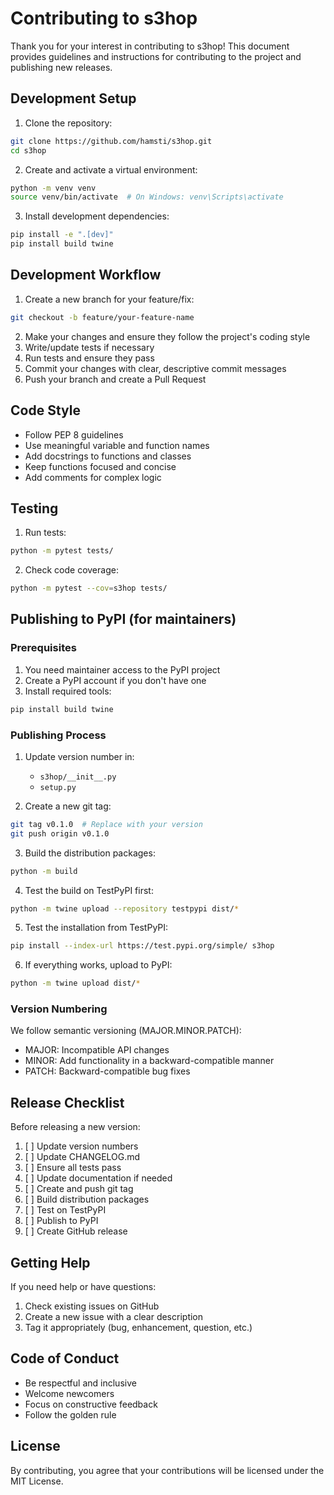 # Contributing to s3hop

Thank you for your interest in contributing to s3hop! This document provides guidelines and instructions for contributing to the project and publishing new releases.

## Development Setup

1. Clone the repository:
```bash
git clone https://github.com/hamsti/s3hop.git
cd s3hop
```

2. Create and activate a virtual environment:
```bash
python -m venv venv
source venv/bin/activate  # On Windows: venv\Scripts\activate
```

3. Install development dependencies:
```bash
pip install -e ".[dev]"
pip install build twine
```

## Development Workflow

1. Create a new branch for your feature/fix:
```bash
git checkout -b feature/your-feature-name
```

2. Make your changes and ensure they follow the project's coding style
3. Write/update tests if necessary
4. Run tests and ensure they pass
5. Commit your changes with clear, descriptive commit messages
6. Push your branch and create a Pull Request

## Code Style

- Follow PEP 8 guidelines
- Use meaningful variable and function names
- Add docstrings to functions and classes
- Keep functions focused and concise
- Add comments for complex logic

## Testing

1. Run tests:
```bash
python -m pytest tests/
```

2. Check code coverage:
```bash
python -m pytest --cov=s3hop tests/
```

## Publishing to PyPI (for maintainers)

### Prerequisites
1. You need maintainer access to the PyPI project
2. Create a PyPI account if you don't have one
3. Install required tools:
```bash
pip install build twine
```

### Publishing Process

1. Update version number in:
   - `s3hop/__init__.py`
   - `setup.py`

2. Create a new git tag:
```bash
git tag v0.1.0  # Replace with your version
git push origin v0.1.0
```

3. Build the distribution packages:
```bash
python -m build
```

4. Test the build on TestPyPI first:
```bash
python -m twine upload --repository testpypi dist/*
```

5. Test the installation from TestPyPI:
```bash
pip install --index-url https://test.pypi.org/simple/ s3hop
```

6. If everything works, upload to PyPI:
```bash
python -m twine upload dist/*
```

### Version Numbering

We follow semantic versioning (MAJOR.MINOR.PATCH):
- MAJOR: Incompatible API changes
- MINOR: Add functionality in a backward-compatible manner
- PATCH: Backward-compatible bug fixes

## Release Checklist

Before releasing a new version:

1. [ ] Update version numbers
2. [ ] Update CHANGELOG.md
3. [ ] Ensure all tests pass
4. [ ] Update documentation if needed
5. [ ] Create and push git tag
6. [ ] Build distribution packages
7. [ ] Test on TestPyPI
8. [ ] Publish to PyPI
9. [ ] Create GitHub release

## Getting Help

If you need help or have questions:
1. Check existing issues on GitHub
2. Create a new issue with a clear description
3. Tag it appropriately (bug, enhancement, question, etc.)

## Code of Conduct

- Be respectful and inclusive
- Welcome newcomers
- Focus on constructive feedback
- Follow the golden rule

## License

By contributing, you agree that your contributions will be licensed under the MIT License. 